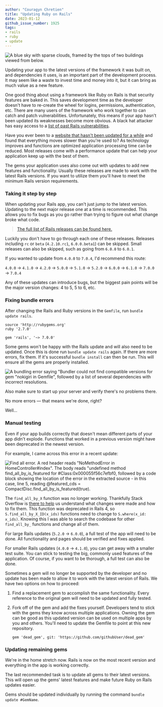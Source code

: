 ```yaml
---
author: "Couragyn Chretien"
title: "Updating Ruby on Rails"
date: 2023-01-12
github_issue_number: 1925
tags:
- rails
- ruby
- update
---
```


![A blue sky with sparse clouds, framed by the tops of two buildings viewed from below.](/blog/2023/01/updating-rails/blue-sky.webp)

<!-- Photo by Seth Jensen, 2023 -->

Updating your app to the latest versions of the framework it was built on, and dependencies it uses, is an important part of the development process. It may seem like a waste to invest time and money into it, but it can bring as much value as a new feature.

One good thing about using a framework like Ruby on Rails is that security features are baked in. This saves development time as the developer doesn't have to re-create the wheel for logins, permissions, authentication, etc. There are many users of the framework who work together to can catch and patch vulnerabilities. Unfortunately, this means if your app hasn't been updated its weaknesses become more obvious. A black hat attacker has easy access to a [list of past Rails vulnerabilities](https://www.cvedetails.com/vulnerability-list/vendor_id-12043/product_id-22569/Rubyonrails-Rails.html).

Have you ever been to a [website that hasn't been updated for a while](https://www.spacejam.com/) and found that everything moves slower than you're used to? As technology improves and functions are optimized application processing time can be reduced. Most releases come with a performance update that can help your application keep up with the best of them.

The gems your application uses also come out with updates to add new features and functionality. Usually these releases are made to work with the latest Rails versions. If you want to utilize them you'll have to meet the minimum Rails version requirements.

### Taking it step by step

When updating your Rails app, you can't just jump to the latest version. Updating to the next major release one at a time is recommended. This allows you to fix bugs as you go rather than trying to figure out what change broke what code.

> [The full list of Rails releases can be found here.](https://rubygems.org/gems/rails/versions)

Luckily you don't have to go through each one of these releases. Releases including `rc` or `beta` (`4.2.10.rc1`, `6.0.0.beta1`) can be skipped. Small releases can also be skipped, such as going from `6.0.0` to `6.0.1`.

If you wanted to update from `4.0.0` to `7.0.4`, I'd recommend this route:

`4.0.0` → `4.1.0` → `4.2.0` → `5.0.0` → `5.1.0` → `5.2.0` → `6.0.0` → `6.1.0` → `7.0.0` → `7.0.4`

Any of these updates can introduce bugs, but the biggest pain points will be the major version changes: 4 to 5, 5 to 6, etc.

### Fixing bundle errors

After changing the Rails and Ruby versions in the `Gemfile`, run `bundle update rails`.

```plain
source 'http://rubygems.org'
ruby '2.7.0'

gem 'rails', '~> 7.0.0'
```

Some gems won't be happy with the Rails update and will also need to be updated. Once this is done run `bundle update rails` again. If there are more errors, fix them. If it's successful `bundle install` can then be run. This will ensure all the gems are properly installed.

![A bundling error saying "Bundler could not find compatible versions for gem "nokigiri in Gemfile", followed by a list of several dependencies with incorrect resolutions.](/blog/2023/01/updating-rails/bundle-error.png)

Also make sure to start up your server and verify there's no problems there.

No more errors — that means we're done, right?

Well...

### Manual testing

Even if your app builds correctly that doesn't mean different parts of your app didn't explode. Functions that worked in a previous version might have been deprecated in the newest version.

For example, I came across this error in a recent update:

![Find all error. A red header reads "NoMethodError in HomeController#index". The body reads "undefined method `find_all_by_is_featured` for #<Class:0x000055f56c7efbf0>, followed by a code block showing the location of the error in the extracted source - in this case, line 5, reading `@featured_cds = CompactDisc.find_all_by_is_featured(true)`.](/blog/2023/01/updating-rails/find-all-by.png)

The `find_all_by_X` function was no longer working. Thankfully Stack Overflow is [there to help](https://stackoverflow.com/questions/59445783/undefined-method-find-all-by-x) us understand what changes were made and how to fix them. This function was deprecated in Rails 4, so `S.find_all_by_X_ID(x_ids)` functions need to change to `S.where(x_id: x_ids)`. Knowing this I was able to search the codebase for other `find_all_by_` functions and change all of them.

For large Rails updates (`5.2.0` → `6.0.0`), a full test of the app will need to be done. All functionality and pages should be verified and fixes applied.

For smaller Rails updates (`4.0.0` → `4.1.0`), you can get away with a smaller test suite. You can stick to testing the big, commonly used features of the application. Of course, if you want to be thorough, a full test can also be done.

Sometimes a gem will no longer be supported by the developer and no update has been made to allow it to work with the latest version of Rails. We have two options on how to proceed:

1. Find a replacement gem to accomplish the same functionality. Every reference to the original gem will need to be updated and fully tested.
2. Fork off of the gem and add the fixes yourself. Developers tend to stick with the gems they know across multiple applications. Owning the gem can be good as this updated version can be used on multiple apps by you and others. You'll need to update the Gemfile to point at this new repository.

    ```plain
    gem 'dead_gem', git: 'https://github.com/githubUser/dead_gem'
    ```

### Updating remaining gems

We're in the home stretch now. Rails is now on the most recent version and everything in the app is working correctly.

The last recommended task is to update all gems to their latest versions. This will open up the gems' latest features and make future Ruby on Rails updates easier.

Gems should be updated individually by running the command `bundle update #GemName`.
